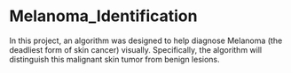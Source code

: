 # Melanoma_Identification
In this project, an algorithm was designed to help diagnose Melanoma (the deadliest form of skin cancer) visually. Specifically, the algorithm will distinguish this malignant skin tumor from benign lesions.
